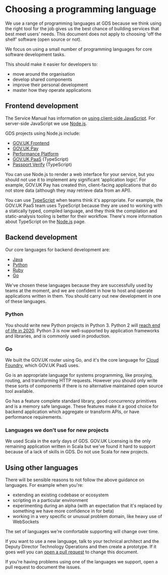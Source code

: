 # Choosing a programming language

We use a range of programming languages at GDS because we think
using the right tool for the job gives us the best chance of building
services that best meet users’ needs. This document does not apply to
choosing 'off the shelf' software (open source or not).

We focus on using a small number of programming languages for
core software development tasks.

This should make it easier for developers to:

- move around the organisation
- develop shared components
- improve their personal development
- master how they operate applications

## Frontend development

The Service Manual has information on
[using client-side JavaScript][manual_js]. For server-side JavaScript we use [Node.js][nodejs].


[nodejs]: https://nodejs.org/
[manual_js]: https://www.gov.uk/service-manual/technology/using-progressive-enhancement

GDS projects using Node.js include:

- [GOV.UK Frontend](https://github.com/alphagov/govuk-frontend)
- [GOV.UK Pay](https://www.payments.service.gov.uk/)
- [Performance Platform](https://www.gov.uk/performance)
- [GOV.UK PaaS](https://www.cloud.service.gov.uk/) (TypeScript)
- [Passport Verify](https://github.com/alphagov/passport-verify) (TypeScript)

You can use Node.js to render a web interface for your service, but you should
not use it to implement any significant ‘application logic’. For example,
GOV.UK Pay has created thin, client-facing applications that do not store
data (although they may retrieve data from an API).

You can use [TypeScript](https://www.typescriptlang.org/) when teams think it's
appropriate. For example, the GOV.UK PaaS team uses TypeScript
because they are used to working with a statically typed, compiled language,
and they think the compilation and static-analysis tooling is better for
their workflow. There's more information about TypeScript on the
[Node.js][nodejs] page.

## Backend development

Our core languages for backend development are:

- [Java](https://github.com/alphagov?language=java)
- [Python](https://github.com/alphagov?language=python)
- [Ruby](https://github.com/alphagov?language=ruby)
- [Go](https://github.com/alphagov?language=go)

We've chosen these languages because they are successfully used by
teams at the moment, and we are confident in how to host and operate
applications written in them. You should carry out new
development in one of these languages.

### Python

You should write new Python projects in Python 3.  Python 2 will
[reach end of life in 2020][PEP373]. Python 3 is now well-supported
by application frameworks and libraries, and is commonly used in
production.

[PEP373]: https://www.python.org/dev/peps/pep-0373/

### Go

We built the GOV.UK router using Go, and it's the core language for [Cloud
Foundry](https://www.cloudfoundry.org/), which GOV.UK PaaS uses.

Go is an appropriate language for systems programming, like proxying, routing,
and transforming HTTP requests. However you should only write these sorts of components if there is no alternative maintained open source tool available.

Go has a feature complete standard library, good concurrency primitives and is
a memory safe language. These features make it a good choice for backend
application which aggregate or transform APIs, or have performance
requirements.

### Languages we don't use for new projects

We used Scala in the early days of GDS. GOV.UK Licensing is the only remaining
application written in Scala but we've found it hard to support because of a lack
of skills in GDS. Do not use Scala for new projects.

## Using other languages

There will be sensible reasons to not follow the above guidance on languages.
For example when you're:

- extending an existing codebase or ecosystem
- scripting in a particular environment
- experimenting during an alpha (with an expectation that it's replaced by something we have more confidence in for beta)
- working in a very specific or unusual problem domain, like heavy use of WebSockets

The set of languages we're comfortable supporting will change over time.

If you want to use a new language, talk to your technical architect and the
Deputy Director Technology Operations and then create
a prototype. If it goes well you can [open a pull request](/version-control-deployments/pull-requests) to change this document.

If you're having problems using one of the languages we support, open a pull request to
document the issues.
